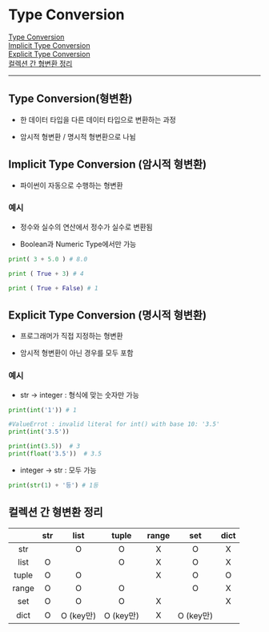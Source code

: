 # Type Conversion

[Type Conversion](#type-conversion형변환)   
[Implicit Type Conversion](#implicit-type-conversion-암시적-형변환)   
[Explicit Type Conversion](#explicit-type-conversion-명시적-형변환)   
[컬렉션 간 형변환 정리](#컬렉션-간-형변환-정리)   

---
## Type Conversion(형변환)
- 한 데이터 타입을 다른 데이터 타입으로 변환하는 과정

- 암시적 형변환 / 명시적 형변환으로 나뉨

## Implicit Type Conversion (암시적 형변환)
- 파이썬이 자동으로 수행하는 형변환

### 예시
- 정수와 실수의 연산에서 정수가 실수로 변환됨

- Boolean과 Numeric Type에서만 가능

```python
print( 3 + 5.0 ) # 8.0

print ( True + 3) # 4

print ( True + False) # 1
```

## Explicit Type Conversion (명시적 형변환)
- 프로그래머가 직접 지정하는 형변환

- 암시적 형변환이 아닌 경우를 모두 포함

### 예시
- str -> integer : 형식에 맞는 숫자만 가능

```python
print(int('1')) # 1

#ValueErrot : invalid literal for int() with base 10: '3.5'
print(int('3.5'))

print(int(3.5))  # 3
print(float('3.5'))  # 3.5
```

- integer -> str : 모두 가능
```python
print(str(1) + '등') # 1등
```

## 컬렉션 간 형변환 정리

| |str|list|tuple|range|set|dict|
|:-:|:-:|:-:|:-:|:-:|:-:|:-:|
|str| |O|O|X|O|X|
|list|O| |O|X|O|X|
|tuple|O|O| |X|O|O|
|range|O|O|O| |O|X|
|set|O|O|O|X| |X|
|dict|O|O (key만)|O (key만)|X|O (key만)| |